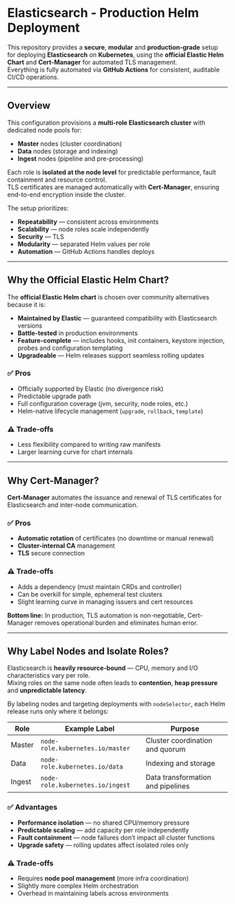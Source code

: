 # Elasticsearch - Production Helm Deployment

This repository provides a **secure**, **modular** and **production-grade** setup for deploying **Elasticsearch** on **Kubernetes**, using the **official Elastic Helm Chart** and **Cert-Manager** for automated TLS management.  
Everything is fully automated via **GitHub Actions** for consistent, auditable CI/CD operations.

---

## Overview

This configuration provisions a **multi-role Elasticsearch cluster** with dedicated node pools for:

- **Master** nodes (cluster coordination)
- **Data** nodes (storage and indexing)
- **Ingest** nodes (pipeline and pre-processing)

Each role is **isolated at the node level** for predictable performance, fault containment and resource control.  
TLS certificates are managed automatically with **Cert-Manager**, ensuring end-to-end encryption inside the cluster.

The setup prioritizes:

- **Repeatability** — consistent across environments  
- **Scalability** — node roles scale independently  
- **Security** — TLS
- **Modularity** — separated Helm values per role  
- **Automation** — GitHub Actions handles deploys

---

## Why the Official Elastic Helm Chart?

The **official Elastic Helm chart** is chosen over community alternatives because it is:

- **Maintained by Elastic** — guaranteed compatibility with Elasticsearch versions  
- **Battle-tested** in production environments  
- **Feature-complete** — includes hooks, init containers, keystore injection, probes and configuration templating  
- **Upgradeable** — Helm releases support seamless rolling updates  

### ✅ Pros
- Officially supported by Elastic (no divergence risk)  
- Predictable upgrade path  
- Full configuration coverage (jvm, security, node roles, etc.)  
- Helm-native lifecycle management (`upgrade`, `rollback`, `template`)  

### ⚠️ Trade-offs
- Less flexibility compared to writing raw manifests  
- Larger learning curve for chart internals

---

## Why Cert-Manager?

**Cert-Manager** automates the issuance and renewal of TLS certificates for Elasticsearch and inter-node communication.

### ✅ Pros
- **Automatic rotation** of certificates (no downtime or manual renewal)  
- **Cluster-internal CA** management  
- **TLS** secure connection

### ⚠️ Trade-offs
- Adds a dependency (must maintain CRDs and controller)
- Can be overkill for simple, ephemeral test clusters
- Slight learning curve in managing issuers and cert resources  

**Bottom line:** In production, TLS automation is non-negotiable, Cert-Manager removes operational burden and eliminates human error.

---

## Why Label Nodes and Isolate Roles?

Elasticsearch is **heavily resource-bound** — CPU, memory and I/O characteristics vary per role.  
Mixing roles on the same node often leads to **contention**, **heap pressure** and **unpredictable latency**.

By labeling nodes and targeting deployments with `nodeSelector`, each Helm release runs only where it belongs:

| Role | Example Label | Purpose |
|------|----------------|----------|
| Master | `node-role.kubernetes.io/master` | Cluster coordination and quorum |
| Data | `node-role.kubernetes.io/data` | Indexing and storage |
| Ingest | `node-role.kubernetes.io/ingest` | Data transformation and pipelines |

### ✅ Advantages
- **Performance isolation** — no shared CPU/memory pressure  
- **Predictable scaling** — add capacity per role independently  
- **Fault containment** — node failures don’t impact all cluster functions  
- **Upgrade safety** — rolling updates affect isolated roles only  

### ⚠️ Trade-offs
- Requires **node pool management** (more infra coordination)  
- Slightly more complex Helm orchestration  
- Overhead in maintaining labels across environments  
